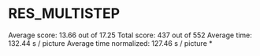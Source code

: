 # RES_MULTISTEP

Average score:	13.66	out of 17.25
Total score:	437	out of 552
Average time: 	132.44	s / picture
Average time normalized:	127.46	s / picture *